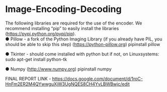 # Image-Encoding-Decoding

The following libraries are required for the use of the encoder.
We recommend installing “pip”​ ​to​ ​easily​ ​install​ ​the​ ​libraries​ ​(https://pypi.python.org/pypi/pip).  
 ● Pillow - a fork of the Python Imaging Library (if you already have PIL, you should be                 able​ ​to​ ​skip​ ​this​ ​step)​ ​(https://python-pillow.org) 
      pip​ ​install​ ​pillow 
 
 
 ● Tkinter​ ​-​ ​should​ ​come​ ​installed​ ​with​ ​python​ ​but​ ​if​ ​not,​ ​on​ ​Linux​ ​systems: 
     sudo​ ​apt-get​ ​install​ ​python-tk  
 
 ● Numpy​ ​(http://www.numpy.org) pip​ ​install​ ​numpy 
 
FINAL REPORT LINK - https://docs.google.com/document/d/1roC-HnFm2ER2M4QYwwguXjW3UgNQES8CH4YvLBWBwjc/edit
